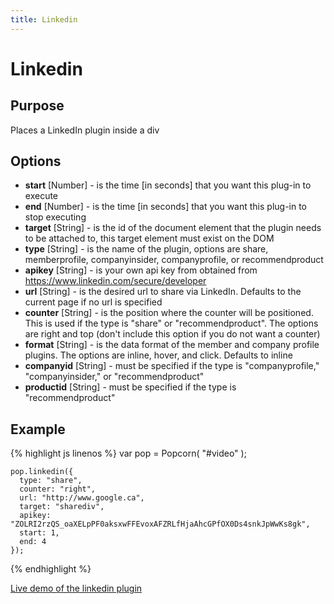```yaml
---
title: Linkedin
---
```

# Linkedin #

## Purpose ##

Places a LinkedIn plugin inside a div

## Options ##

* **start** \[Number\] - is the time \[in seconds\] that you want this plug-in to execute
* **end** \[Number\] - is the time \[in seconds\] that you want this plug-in to stop executing
* **target** \[String\] - is the id of the document element that the plugin needs to be attached to, this target element must exist on the DOM
* **type** \[String\] - is the name of the plugin, options are share, memberprofile, companyinsider, companyprofile, or recommendproduct
* **apikey** \[String\] - is your own api key from obtained from https://www.linkedin.com/secure/developer
* **url** \[String\] - is the desired url to share via LinkedIn. Defaults to the current page if no url is specified
* **counter** \[String\] - is the position where the counter will be positioned. This is used if the type is "share" or "recommendproduct". The options are right and top (don't include this option if you do not want a counter)
* **format** \[String\] - is the data format of the member and company profile plugins. The options are inline, hover, and click. Defaults to inline
* **companyid** \[String\] - must be specified if the type is "companyprofile," "companyinsider," or "recommendproduct"
* **productid** \[String\] - must be specified if the type is "recommendproduct"

## Example ##

{% highlight js linenos %} 
    var pop = Popcorn( "#video" );

    pop.linkedin({
      type: "share",
      counter: "right",
      url: "http://www.google.ca",
      target: "sharediv",
      apikey: "ZOLRI2rzQS_oaXELpPF0aksxwFFEvoxAFZRLfHjaAhcGPfOX0Ds4snkJpWwKs8gk",
      start: 1,
      end: 4
    });
{% endhighlight %}

[Live demo of the linkedin plugin](http://jsfiddle.net/popcornjs/xCZUB/)
